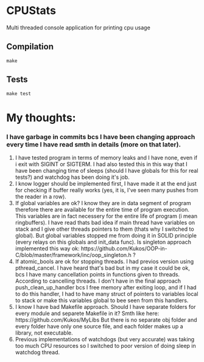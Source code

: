 # CPUStats
Multi threaded console application for printing cpu usage

## Compilation
``` make ```

## Tests
``` make test ```

# My thoughts:
### I have garbage in commits bcs I have been changing approach every time I have read smth in details (more on that later). 
<ol>
<li> I have tested program in terms of memory leaks and I have none, even if i exit with SIGINT or SIGTERM.
I had also tested this in this way that I have been changing time of sleeps  (should I have globals for this for real tests?) and watchdog has been doing it's job.
<li> I know logger should be implemented first, I have made it at the end just for checking if buffer really works (yes, it is, I've seen many pushes from the reader in a row).
<li> If global variables are ok? I know they are in data segment of program therefore there are available for the entire time of program execution.
This variables are in fact necessery for the entire life of program (i mean ringbuffers).
I have read thats bad idea if main thread have variables on stack and I give other threads pointers to them (thats why I switched to global).
But global variables stopped me from doing it in SOLID principle (every relays on this globals and init_data func).
Is singleton approach implemented this way ok: https://github.com/Kukos/OOP-in-C/blob/master/framework/inc/oop_singleton.h  ?
<li> If atomic_bools are ok for stopping threads. I had previos version using pthread_cancel. I have heard that's bad but in my case it could be ok, bcs I have many cancellation points in functions given to threads.
According to cancelling threads. I don't have in the final approach push_clean_up_handler bcs I free memory after exiting loop, and if I had to do this handler, I had to have many struct of pointers to variables local to stack or make this variables global to bee seen from this handlers.
<li> I know I have bad Makefile approach. Should I have separate folders for every module and separete Makefile in it?
Smth like here: https://github.com/Kukos/MyLibs But there is no separate obj folder and every folder have only one source file, and each folder makes up a library, not executable.
<li> Previous implementations of watchdogs (but very accurate) was taking too much CPU resources so I switched to poor version of doing sleep in watchdog thread.
</ol>
